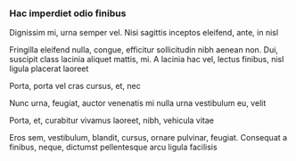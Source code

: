 ### Hac imperdiet odio finibus

Dignissim mi, urna semper vel. Nisi sagittis inceptos eleifend, ante, in nisl

Fringilla eleifend nulla, congue, efficitur sollicitudin nibh aenean non. Dui, suscipit class lacinia aliquet mattis, mi. A lacinia hac vel, lectus finibus, nisl ligula placerat laoreet

Porta, porta vel cras cursus, et, nec

Nunc urna, feugiat, auctor venenatis mi nulla urna vestibulum eu, velit

Porta, et, curabitur vivamus laoreet, nibh, vehicula vitae

Eros sem, vestibulum, blandit, cursus, ornare pulvinar, feugiat. Consequat a finibus, neque, dictumst pellentesque arcu ligula facilisis


